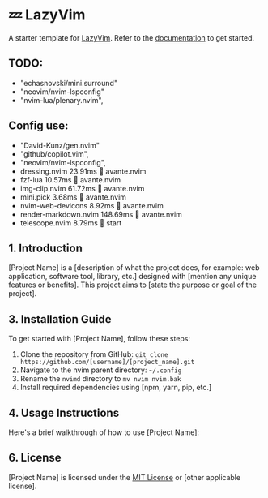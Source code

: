# 💤 LazyVim

A starter template for [LazyVim](https://github.com/LazyVim/LazyVim).
Refer to the [documentation](https://lazyvim.github.io/installation) to get started.

## TODO:
- "echasnovski/mini.surround"
- "neovim/nvim-lspconfig"
- "nvim-lua/plenary.nvim",


## Config use:
- "David-Kunz/gen.nvim"
- "github/copilot.vim",
- "neovim/nvim-lspconfig",
- dressing.nvim 23.91ms  avante.nvim
- fzf-lua 10.57ms  avante.nvim
- img-clip.nvim 61.72ms  avante.nvim
- mini.pick 3.68ms  avante.nvim
- nvim-web-devicons 8.92ms  avante.nvim
- render-markdown.nvim 148.69ms  avante.nvim
- telescope.nvim 8.79ms  start



## 1. Introduction
[Project Name] is a [description of what the project does, for example: web application, software tool, library, etc.] designed with [mention any unique features or benefits]. This project aims to [state the purpose or goal of the project].


## 3. Installation Guide
To get started with [Project Name], follow these steps:

1. Clone the repository from GitHub: `git clone https://github.com/[username]/[project_name].git`
2. Navigate to the nvim parent directory: `~/.config`
3. Rename the `nvimd` directory to `mv nvim nvim.bak`
3. Install required dependencies using [npm, yarn, pip, etc.]


## 4. Usage Instructions
Here's a brief walkthrough of how to use [Project Name]:

## 6. License
[Project Name] is licensed under the [MIT License](https://github.com/[username]/[project_name]/blob/master/LICENSE) or [other applicable license].

